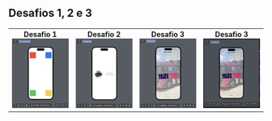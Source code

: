 <h2>Desafios 1, 2 e 3</h2>

<table>
  <tr>
    <td align="center">
      <strong>Desafio 1</strong><br>
      <img src="funcionamento/Desafio1.png" width="300">
    </td>
    <td align="center">
      <strong>Desafio 2</strong><br>
      <img src="funcionamento/Desafio2.png" width="300">
    </td>
    <td align="center">
      <strong>Desafio 3</strong><br>
      <img src="funcionamento/Desafio3.png" width="300">
    </td>
    <td align="center">
      <strong>Desafio 3</strong><br>
      <img src="funcionamento/Desafio3 Funcionando.gif" style="width: 300px; object-fit: cover;">
</td>
  </tr>
</table>
